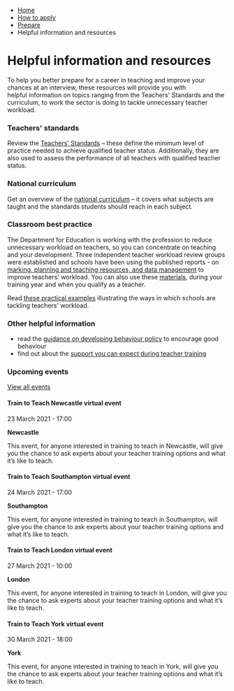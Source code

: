 *   [Home](/)
*   [How to apply](/how-to-apply)
*   [Prepare](/how-to-apply/prepare)
*   Helpful information and resources

Helpful information and resources
=================================

To help you better prepare for a career in teaching and improve your chances at an interview, these resources will provide you with helpful information on topics ranging from the Teachers' Standards and the curriculum, to work the sector is doing to tackle unnecessary teacher workload.

### Teachers' standards

Review the [Teachers’ Standards](https://www.gov.uk/government/publications/teachers-standards) – these define the minimum level of practice needed to achieve qualified teacher status. Additionally, they are also used to assess the performance of all teachers with qualified teacher status.

### National curriculum

Get an overview of the [national curriculum](http://www.gov.uk/national-curriculum) – it covers what subjects are taught and the standards students should reach in each subject. 

### Classroom best practice

The Department for Education is working with the profession to reduce unnecessary workload on teachers, so you can concentrate on teaching and your development. Three independent teacher workload review groups were established and schools have been using the published reports - on [marking, planning and teaching resources, and data management](http://www.gov.uk/government/publications/reducing-teachers-workload/reducing-teachers-workload) to improve teachers' workload. You can also use these [materials](http://www.gov.uk/government/publications/teacher-workload-poster-and-pamphlet), during your training year and when you qualify as a teacher.

Read [these practical examples](http://teaching.blog.gov.uk/) illustrating the ways in which schools are tackling teachers' workload.

### Other helpful information

*   read the [guidance on developing behaviour policy](http://www.gov.uk/government/publications/behaviour-and-discipline-in-schools) to encourage good behaviour
*   find out about the [support you can expect during teacher training](https://getintoteaching.education.gov.uk/explore-my-options/support-during-teacher-training)

### Upcoming events

[View all events](/teaching-events)

[](/teaching-events/train-to-teach-events/train-to-teach-newcastle-virtual-event-230321)

#### Train to Teach Newcastle virtual event

23 March 2021 - 17:00

**Newcastle**

This event, for anyone interested in training to teach in Newcastle, will give you the chance to ask experts about your teacher training options and what it’s like to teach.

[](/teaching-events/train-to-teach-events/train-to-teach-southampton-virtual-event-240321)

#### Train to Teach Southampton virtual event

24 March 2021 - 17:00

**Southampton**

This event, for anyone interested in training to teach in Southampton, will give you the chance to ask experts about your teacher training options and what it’s like to teach.

[](/teaching-events/train-to-teach-events/train-to-teach-london-virtual-event-270321)

#### Train to Teach London virtual event

27 March 2021 - 10:00

**London**

This event, for anyone interested in training to teach in London, will give you the chance to ask experts about your teacher training options and what it’s like to teach.

[](/teaching-events/train-to-teach-events/train-to-teach-york-virtual-event-300321)

#### Train to Teach York virtual event

30 March 2021 - 18:00

**York**

This event, for anyone interested in training to teach in York, will give you the chance to ask experts about your teacher training options and what it’s like to teach.